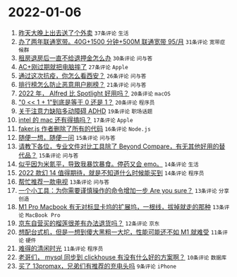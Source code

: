 # 2022-01-06

1. [昨天大晚上出去送了个外卖](https://www.v2ex.com/t/826500) `37条评论` `生活`
1. [办了两年联通宽带。40G+1500 分钟+500M 联通宽带 95/月](https://www.v2ex.com/t/826516) `31条评论` `宽带症候群`
1. [租房退房后一直不给退押金怎么办](https://www.v2ex.com/t/826511) `30条评论` `问与答`
1. [AC+刚过期就把电脑摔了](https://www.v2ex.com/t/826543) `27条评论` `Apple`
1. [通过这次抗疫，你怎么看西安？](https://www.v2ex.com/t/826560) `26条评论` `问与答`
1. [排行榜怎么防止恶意用户刷榜？](https://www.v2ex.com/t/826487) `21条评论` `问与答`
1. [2022 年， Alfred 比 Spotlight 好用吗？](https://www.v2ex.com/t/826521) `20条评论` `macOS`
1. ["0 << 1 + 1"到底是等于 0 还是 1？](https://www.v2ex.com/t/826484) `20条评论` `程序员`
1. [关于注意力缺陷多动障碍 ADHD](https://www.v2ex.com/t/826520) `19条评论` `职场话题`
1. [intel 的 mac 还有得搞吗？](https://www.v2ex.com/t/826512) `17条评论` `Apple`
1. [faker.js 作者删除了所有的代码](https://www.v2ex.com/t/826515) `16条评论` `Node.js`
1. [随便一想，随便一问](https://www.v2ex.com/t/826503) `15条评论` `问与答`
1. [请教下各位，专业文件对比工具除了 Beyond Compare，有无其他好用的替代品？](https://www.v2ex.com/t/826498) `15条评论` `问与答`
1. [似乎因为米氮平，导致我暴饮暴食。停药又会 emo。](https://www.v2ex.com/t/826497) `14条评论` `生活`
1. [2022 款幻 14 值得期待，就是不知道什么时候能买到](https://www.v2ex.com/t/826486) `14条评论` `程序员`
1. [帮忙推荐一款电视](https://www.v2ex.com/t/826534) `13条评论` `问与答`
1. [一个小工具：为你需要谨慎操作的命令增加一步 Are you sure？](https://www.v2ex.com/t/826505) `13条评论` `分享创造`
1. [M1 Pro Macbook 有无对标显卡坞的扩展坞，一根线，拔掉就走的那种](https://www.v2ex.com/t/826504) `13条评论` `MacBook Pro`
1. [京东自营买的榴莲很差有办法退货吗？](https://www.v2ex.com/t/826509) `12条评论` `京东`
1. [想配台式机，但是一想到傻大黑粗一大坨，性能可能还不如 M1 就难受](https://www.v2ex.com/t/826568) `11条评论` `硬件`
1. [难得的清闲时光](https://www.v2ex.com/t/826522) `11条评论` `程序员`
1. [老哥们， mysql 同步到 clickhouse 有没有什么好的方案啊？](https://www.v2ex.com/t/826507) `10条评论` `数据库`
1. [买了 13promax，兄弟们有推荐的充电头吗](https://www.v2ex.com/t/826550) `9条评论` `iPhone`
